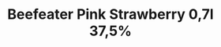 ---
title: "Beefeater Pink Strawberry 0,7l 37,5%"
image: "https://imgur.com/i4ZfZdg"
price: 449
priceshown: "449,00"
tags: ["Giny"] 
# Kontrola toho jestli je dostupný
draft: false
---